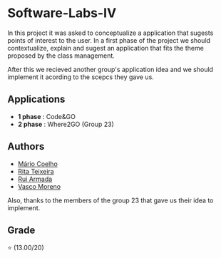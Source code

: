 # Software-Labs-IV

In this project it was asked to conceptualize a application that sugests points of interest to the user. In a first phase of the project we should contextualize, explain and sugest an application that fits the theme proposed by the class management. 

After this we recieved another group's application idea and we should implement it acording to the scepcs they gave us.

## Applications

 * **1 phase** : Code&GO
 * **2 phase** : Where2GO (Group 23)
## Authors

* [Mário Coelho](https://github.com/mrfcoelho)
* [Rita Teixeira](https://github.com/ritateixeira89494)
* [Rui Armada](https://github.com/RuiArmada)
* [Vasco Moreno](https://github.com/vascobmoreno)

Also, thanks to the members of the group 23 that gave us their idea to implement.

## Grade
⭐ (13.00/20)
